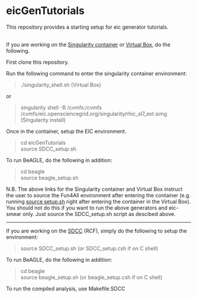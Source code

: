 # eicGenTutorials
This repository provides a starting setup for eic generator tutorials.
<br/>
<br/>

If you are working on the [Singularity container](https://github.com/eic/Singularity) or [Virtual Box](https://github.com/eic/Singularity/blob/master/VirtualBox.md), do the following.

First clone this repository. 

Run the following command to enter the singularity container environment:
> ./singularity_shell.sh (Virtual Box)

or

> singularity shell -B /cvmfs:/cvmfs /cvmfs/eic.opensciencegrid.org/singularity/rhic_sl7_ext.simg (Singularity install)

Once in the container, setup the EIC environment.
> cd eicGenTutorials  
> source SDCC_setup.sh

To run BeAGLE, do the following in addition:
> cd beagle  
> source beagle_setup.sh  

N.B. The above links for the Singularity container and Virtual Box instruct the user to source the Fun4All environment after entering the container (e.g. running <ins>source setup.sh</ins> right after entering the container in the Virtual Box). You should not do this if you want to run the above generators and eic-smear only. Just source the SDCC_setup.sh script as descibed above.

<hr/>

If you are working on the [SDCC](https://www.sdcc.bnl.gov/) (RCF), simply do the following to setup the environment:
> source SDCC_setup.sh (or SDCC_setup.csh if on C shell)

To run BeAGLE, do the following in addition:
> cd beagle  
> source beagle_setup.sh (or beagle_setup.csh if on C shell)  

To run the compiled analysis, use Makefile.SDCC
<br/>


